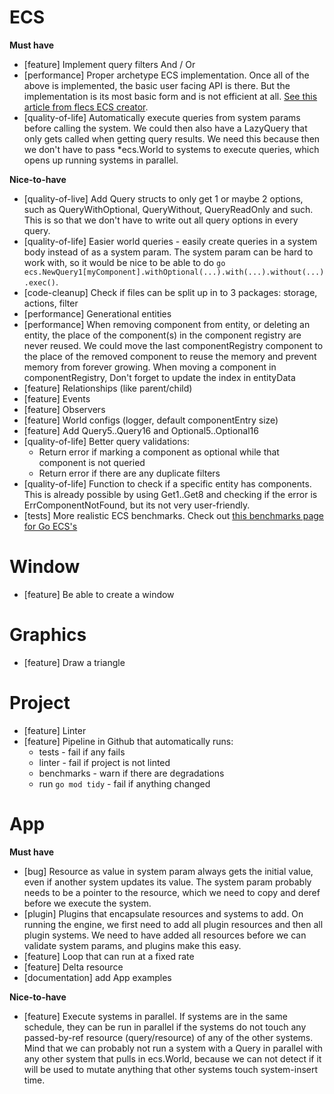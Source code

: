 # ECS
**Must have**
- [feature] Implement query filters And / Or
- [performance] Proper archetype ECS implementation. Once all of the above is implemented, the basic user facing API is there. But the implementation is its most basic form and is not efficient at all. [See this article from flecs ECS creator](https://ajmmertens.medium.com/building-an-ecs-1-where-are-my-entities-and-components-63d07c7da742).
- [quality-of-life] Automatically execute queries from system params before calling the system. We could then also have a LazyQuery that only gets called when getting query results. We need this because then we don't have to pass *ecs.World to systems to execute queries, which opens up running systems in parallel.

**Nice-to-have**
- [quality-of-live] Add Query structs to only get 1 or maybe 2 options, such as QueryWithOptional, QueryWithout, QueryReadOnly and such. This is so that we don't have to write out all query options in every query.
- [quality-of-life] Easier world queries - easily create queries in a system body instead of as a system param. The system param can be hard to work with, so it would be nice to be able to do `go ecs.NewQuery1[myComponent].withOptional(...).with(...).without(...).exec()`.
- [code-cleanup] Check if files can be split up in to 3 packages: storage, actions, filter
- [performance] Generational entities
- [performance] When removing component from entity, or deleting an entity, the place of the component(s) in the component registry are never reused. We could move the last componentRegistry component to the place of the removed component to reuse the memory and prevent memory from forever growing. When moving a component in componentRegistry, Don't forget to update the index in entityData
- [feature] Relationships (like parent/child)
- [feature] Events
- [feature] Observers
- [feature] World configs (logger, default componentEntry size)
- [feature] Add Query5..Query16 and Optional5..Optional16
- [quality-of-life] Better query validations:
    - Return error if marking a component as optional while that component is not queried
    - Return error if there are any duplicate filters
- [quality-of-life] Function to check if a specific entity has components. This is already possible by using Get1..Get8 and checking if the error is ErrComponentNotFound, but its not very user-friendly.
- [tests] More realistic ECS benchmarks. Check out [this benchmarks page for Go ECS's](https://github.com/mlange-42/go-ecs-benchmarks)

# Window
- [feature] Be able to create a window

# Graphics
- [feature] Draw a triangle

# Project
- [feature] Linter
- [feature] Pipeline in Github that automatically runs:
    - tests - fail if any fails
    - linter - fail if project is not linted
    - benchmarks - warn if there are degradations
    - run `go mod tidy` - fail if anything changed

# App
**Must have**
- [bug] Resource as value in system param always gets the initial value, even if another system updates its value. The system param probably needs to be a pointer to the resource, which we need to copy and deref before we execute the system.
- [plugin] Plugins that encapsulate resources and systems to add. On running the engine, we first need to add all plugin resources and then all plugin systems. We need to have added all resources before we can validate system params, and plugins make this easy.
- [feature] Loop that can run at a fixed rate
- [feature] Delta resource
- [documentation] add App examples

**Nice-to-have**
- [feature] Execute systems in parallel. If systems are in the same schedule, they can be run in parallel if the systems do not touch any passed-by-ref resource (query/resource) of any of the other systems. Mind that we can probably not run a system with a Query in parallel with any other system that pulls in ecs.World, because we can not detect if it will be used to mutate anything that other systems touch system-insert time.
